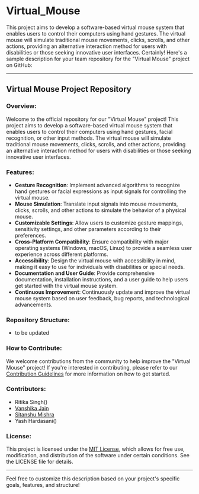 # Virtual_Mouse
This project aims to develop a software-based virtual mouse system that enables users to control their computers using hand gestures. The virtual mouse will simulate traditional mouse movements, clicks, scrolls, and other actions, providing an alternative interaction method for users with disabilities or those seeking innovative user interfaces. 
Certainly! Here's a sample description for your team repository for the "Virtual Mouse" project on GitHub:

---

## Virtual Mouse Project Repository

### Overview:
Welcome to the official repository for our "Virtual Mouse" project! This project aims to develop a software-based virtual mouse system that enables users to control their computers using hand gestures, facial recognition, or other input methods. The virtual mouse will simulate traditional mouse movements, clicks, scrolls, and other actions, providing an alternative interaction method for users with disabilities or those seeking innovative user interfaces.

### Features:
- **Gesture Recognition**: Implement advanced algorithms to recognize hand gestures or facial expressions as input signals for controlling the virtual mouse.
- **Mouse Simulation**: Translate input signals into mouse movements, clicks, scrolls, and other actions to simulate the behavior of a physical mouse.
- **Customizable Settings**: Allow users to customize gesture mappings, sensitivity settings, and other parameters according to their preferences.
- **Cross-Platform Compatibility**: Ensure compatibility with major operating systems (Windows, macOS, Linux) to provide a seamless user experience across different platforms.
- **Accessibility**: Design the virtual mouse with accessibility in mind, making it easy to use for individuals with disabilities or special needs.
- **Documentation and User Guide**: Provide comprehensive documentation, installation instructions, and a user guide to help users get started with the virtual mouse system.
- **Continuous Improvement**: Continuously update and improve the virtual mouse system based on user feedback, bug reports, and technological advancements.

### Repository Structure:
- to be updated

### How to Contribute:
We welcome contributions from the community to help improve the "Virtual Mouse" project! If you're interested in contributing, please refer to our [Contribution Guidelines](CONTRIBUTING.md) for more information on how to get started.

### Contributors:
- Ritika Singh()
- [Vanshika Jain](https://github.com/vanshikajain21)
- [Sitanshu Mishra](https://github.com/iSitanshu)
- Yash Hardasani()

### License:
This project is licensed under the [MIT License](LICENSE), which allows for free use, modification, and distribution of the software under certain conditions. See the LICENSE file for details.

---

Feel free to customize this description based on your project's specific goals, features, and structure!
